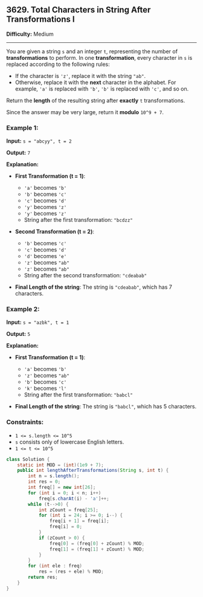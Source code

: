 ## 3629. Total Characters in String After Transformations I

**Difficulty:** Medium

---

You are given a string `s` and an integer `t`, representing the number of **transformations** to perform. In one **transformation**, every character in `s` is replaced according to the following rules:

- If the character is `'z'`, replace it with the string `"ab"`.
- Otherwise, replace it with the **next** character in the alphabet. For example, `'a'` is replaced with `'b'`, `'b'` is replaced with `'c'`, and so on.

Return the **length** of the resulting string after **exactly** `t` transformations.

Since the answer may be very large, return it **modulo** `10^9 + 7`.

### Example 1:

**Input:** `s = "abcyy", t = 2`

**Output:** `7`

**Explanation:**

- **First Transformation (t = 1)**:
    - `'a'` becomes `'b'`
    - `'b'` becomes `'c'`
    - `'c'` becomes `'d'`
    - `'y'` becomes `'z'`
    - `'y'` becomes `'z'`
    - String after the first transformation: `"bcdzz"`

- **Second Transformation (t = 2)**:
    - `'b'` becomes `'c'`
    - `'c'` becomes `'d'`
    - `'d'` becomes `'e'`
    - `'z'` becomes `"ab"`
    - `'z'` becomes `"ab"`
    - String after the second transformation: `"cdeabab"`

- **Final Length of the string**: The string is `"cdeabab"`, which has 7 characters.

### Example 2:

**Input:** `s = "azbk", t = 1`

**Output:** `5`

**Explanation:**

- **First Transformation (t = 1)**:
    - `'a'` becomes `'b'`
    - `'z'` becomes `"ab"`
    - `'b'` becomes `'c'`
    - `'k'` becomes `'l'`
    - String after the first transformation: `"babcl"`

- **Final Length of the string**: The string is `"babcl"`, which has 5 characters.

### Constraints:

- `1 <= s.length <= 10^5`
- `s` consists only of lowercase English letters.
- `1 <= t <= 10^5`

```java
class Solution {
    static int MOD = (int)(1e9 + 7);
    public int lengthAfterTransformations(String s, int t) {
        int n = s.length();
        int res = 0;
        int freq[] = new int[26];
        for (int i = 0; i < n; i++)
            freq[s.charAt(i) - 'a']++;
        while (t-->0) {
            int zCount = freq[25];
            for (int i = 24; i >= 0; i--) {
                freq[i + 1] = freq[i];
                freq[i] = 0;
            }
            if (zCount > 0) {
                freq[0] = (freq[0] + zCount) % MOD;
                freq[1] = (freq[1] + zCount) % MOD;
            }
        }
        for (int ele : freq)
            res = (res + ele) % MOD;
        return res;
    }
}
```
